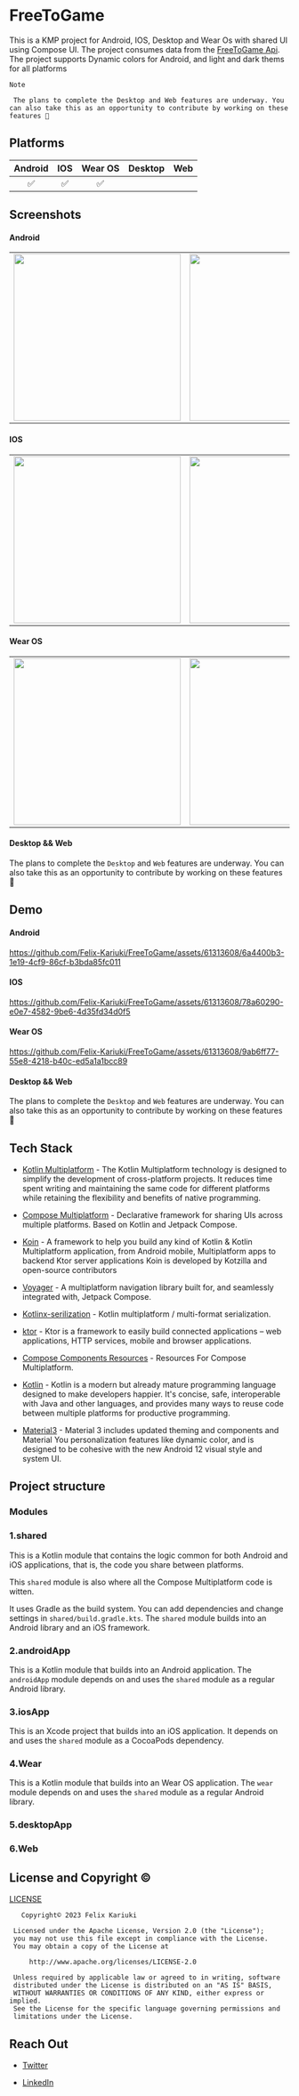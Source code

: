 # FreeToGame
This is a KMP project for Android, IOS, Desktop and Wear Os with shared UI using Compose UI. The project consumes data from the [FreeToGame Api](https://www.freetogame.com/api-doc).
The project supports Dynamic colors for Android, and light and dark thems for all platforms

`Note`

`
The plans to complete the Desktop and Web features are underway. You can also take this as an opportunity to contribute by working on these features 🥳`

## Platforms
Android | IOS | Wear OS| Desktop | Web |
:----: | :----: | :----: | :----: | :----:
✅ | ✅ | ✅ | 



## Screenshots
#### Android
| | |
|:-------------------------:|:-------------------------:|
|<img src="./screenshots/android_home.png" width="300"> | <img src="./screenshots/android_details.png" width="300"> 

#### IOS
| | |
|:-------------------------:|:-------------------------:|
|<img src="./screenshots/ios_home.png" width="300"> | <img src="./screenshots/ios_details.png" width="300"> 

#### Wear OS
| | |
|:-------------------------:|:-------------------------:|
|<img src="./screenshots/wear_home.png" width="300"> | <img src="./screenshots/wear_details.png" width="300"> 

#### Desktop && Web
The plans to complete the `Desktop` and `Web` features are underway. You can also take this as an opportunity to contribute by working on these features 🥳


## Demo
#### Android

https://github.com/Felix-Kariuki/FreeToGame/assets/61313608/6a4400b3-1e19-4cf9-86cf-b3bda85fc011


#### IOS


https://github.com/Felix-Kariuki/FreeToGame/assets/61313608/78a60290-e0e7-4582-9be6-4d35fd34d0f5


#### Wear OS


https://github.com/Felix-Kariuki/FreeToGame/assets/61313608/9ab6ff77-55e8-4218-b40c-ed5a1a1bcc89


#### Desktop && Web
The plans to complete the `Desktop` and `Web` features are underway. You can also take this as an opportunity to contribute by working on these features 🥳

## Tech Stack
- [Kotlin Multiplatform](https://kotlinlang.org/docs/multiplatform.html) - The Kotlin Multiplatform technology is designed to simplify the development of cross-platform projects. It reduces time spent writing and maintaining the same code for different platforms while retaining the flexibility and benefits of native programming.
- [Compose Multiplatform](https://www.jetbrains.com/lp/compose-multiplatform/) -  Declarative framework for sharing UIs across multiple platforms. Based on Kotlin and Jetpack Compose.

- [Koin](https://insert-koin.io/) - A framework to help you build any kind of Kotlin & Kotlin Multiplatform application, from Android mobile, Multiplatform apps to backend Ktor server applications Koin is developed by Kotzilla and open-source contributors
- [Voyager](https://voyager.adriel.cafe/) - A multiplatform navigation library built for, and seamlessly integrated with, Jetpack Compose.
- [Kotlinx-serilization](https://github.com/Kotlin/kotlinx.serialization) - Kotlin multiplatform / multi-format serialization.
- [ktor](https://ktor.io/docs/welcome.html) - Ktor is a framework to easily build connected applications – web applications, HTTP services, mobile and browser applications.
- [Compose Components Resources](https://mvnrepository.com/artifact/org.jetbrains.compose.components/components-resources) - Resources For Compose Multiplatform.
- [Kotlin](https://kotlinlang.org/docs/getting-started.html) - Kotlin is a modern but already mature programming language designed to make developers happier. It's concise, safe, interoperable with Java and other languages, and provides many ways to reuse code between multiple platforms for productive programming.
- [Material3](https://developer.android.com/jetpack/androidx/releases/compose-material3) -  Material 3 includes updated theming and components and Material You personalization features like dynamic color, and is designed to be cohesive with the new Android 12 visual style and system UI.




## Project structure

### Modules

### 1.shared

This is a Kotlin module that contains the logic common for both Android and iOS applications, that is, the code you share between platforms.

This `shared` module is also where all the  Compose Multiplatform code is witten.

It uses Gradle as the build system. You can add dependencies and change settings in `shared/build.gradle.kts`.
The `shared` module builds into an Android library and an iOS framework.

### 2.androidApp

This is a Kotlin module that builds into an Android application. 
The `androidApp` module depends on and uses the `shared` module as a regular Android library.

### 3.iosApp

This is an Xcode project that builds into an iOS application.
It depends on and uses the `shared` module as a CocoaPods dependency.

### 4.Wear
This is a Kotlin module that builds into an Wear OS application. 
The `wear` module depends on and uses the `shared` module as a regular Android library.

### 5.desktopApp


### 6.Web


## License and Copyright ©️
[LICENSE](https://github.com/Felix-Kariuki/FreeToGame/blob/main/LICENSE)

  ```
     Copyright©️ 2023 Felix Kariuki

   Licensed under the Apache License, Version 2.0 (the "License");
   you may not use this file except in compliance with the License.
   You may obtain a copy of the License at

       http://www.apache.org/licenses/LICENSE-2.0

   Unless required by applicable law or agreed to in writing, software
   distributed under the License is distributed on an "AS IS" BASIS,
   WITHOUT WARRANTIES OR CONDITIONS OF ANY KIND, either express or implied.
   See the License for the specific language governing permissions and
   limitations under the License.
  
  ```

 ## Reach Out 

  * [Twitter](https://twitter.com/felixkariuki_)

  * [LinkedIn](https://www.linkedin.com/in/felix-kariuki/)
